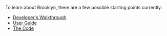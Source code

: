 To learn about Brooklyn, there are a few possible starting points currently:

* [Developer's Walkthrough](walkthrough.html) 
* [User Guide](/use/guide/) 
* [The Code](/dev/code.html)
